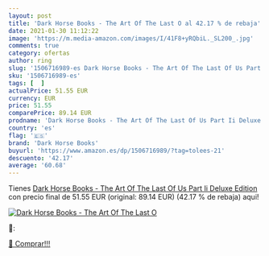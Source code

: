 ```yaml
---
layout: post
title: 'Dark Horse Books - The Art Of The Last O al 42.17 % de rebaja'
date: 2021-01-30 11:12:22
image: 'https://m.media-amazon.com/images/I/41F8+yRQbiL._SL200_.jpg'
comments: true
category: ofertas
author: ring
slug: '1506716989-es Dark Horse Books - The Art Of The Last Of Us Part Ii...'
sku: '1506716989-es'
tags: [  ]
actualPrice: 51.55 EUR
currency: EUR
price: 51.55
comparePrice: 89.14 EUR
prodname: 'Dark Horse Books - The Art Of The Last Of Us Part Ii Deluxe Edition'
country: 'es'
flag: '🇪🇸'
brand: 'Dark Horse Books'
buyurl: 'https://www.amazon.es/dp/1506716989/?tag=tolees-21'
descuento: '42.17'
average: '60.68'
---
```


Tienes [Dark Horse Books - The Art Of The Last Of Us Part Ii Deluxe Edition](https://www.amazon.es/dp/1506716989/?tag=tolees-21) con precio final de  51.55 EUR (original: 89.14 EUR) (42.17 %  de rebaja) aqui!

[![Dark Horse Books - The Art Of The Last O](https://m.media-amazon.com/images/I/41F8+yRQbiL._SL200_.jpg)](https://www.amazon.es/dp/1506716989/?tag=tolees-21)

🔎:


[🛒 Comprar!!!](https://www.amazon.es/dp/1506716989/?tag=tolees-21)
